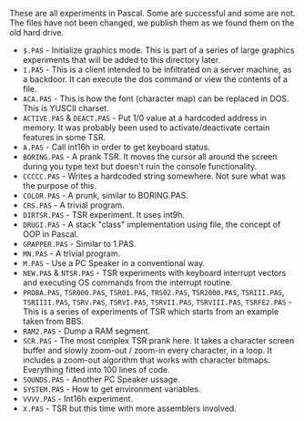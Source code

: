 These are all experiments in Pascal. Some are successful and some are not. The files have not been changed, we publish them as we found them on the old hard drive.

* `$.PAS` - Initialize graphics mode. This is part of a series of large graphics experiments that will be added to this directory later.
* `1.PAS` - This is a client intended to be infiltrated on a server machine, as a backdoor. It can execute the dos command or view the contents of a file.
* `ACA.PAS` - This is how the font (character map) can be replaced in DOS. This is YUSCII charset.
* `ACTIVE.PAS` & `DEACT.PAS` - Put 1/0 value at a hardcoded address in memory. It was probably been used to activate/deactivate certain features in some TSR.
* `A.PAS` - Call int16h in order to get keyboard status.
* `BORING.PAS` - A prank TSR. It moves the cursor all around the screen during you type text but doesn't ruin the console functionality.
* `CCCCC.PAS` - Writes a hardcoded string somewhere. Not sure what was the purpose of this.
* `COLOR.PAS` - A prunk, similar to BORING.PAS.
* `CRS.PAS` - A trivial program.
* `DIRTSR.PAS` - TSR experiment. It uses int9h.
* `DRUGI.PAS` - A stack "class" implementation using file, the concept of OOP in Pascal.
* `GRAPPER.PAS` - Similar to 1.PAS.
* `MN.PAS` - A trivial program.
* `M.PAS` - Use a PC Speaker in a conventional way.
* `NEW.PAS` & `NTSR.PAS` - TSR experiments with keyboard interrupt vectors and executing OS commands from the interrupt routine.
* `PROBA.PAS`, `TSR000.PAS`, `TSR01.PAS`, `TRS02.PAS`, `TSR2000.PAS`, `TSRIII.PAS`, `TSRIIII.PAS`, `TSRV.PAS`, `TSRVI.PAS`, `TSRVII.PAS`, `TSRVIII.PAS`, `TSRFE2.PAS` - This is a series of experiments of TSR which starts from an example taken from BBS.
* `RAM2.PAS` - Dump a RAM segment.
* `SCR.PAS` - The most complex TSR prank here. It takes a character screen buffer and slowly zoom-out / zoom-in every character, in a loop. It includes a zoom-out algorithm that works with character bitmaps. Everything fitted into 100 lines of code.
* `SOUNDS.PAS` - Another PC Speaker ussage.
* `SYSTEM.PAS` - How to get environment variables.
* `VVVV.PAS` - Int16h experiment.
* `X.PAS` - TSR but this time with more assemblers involved.
